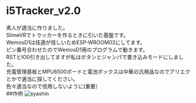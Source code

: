 # i5Tracker_v2.0
素人が適当に作りました。  
SlimeVRでトラッカーを作るときに引いた基盤です。  
WemosD1は技適が怪しいためESP-WROOM02にしてます。  
ピン番号合わせたのでWemosD1用のプログラムで動きます。  
RSTとIO0引き出してますが私はボタンとジャンパで書き込みモードにしました。  
充電管理基板とMPU6500ボードと電池ボックスは中華の汎用品なのでアリエクとかで適当に探してください。  
色々適当なので信用しないように(重要）  
##作例
![syashin](https://pbs.twimg.com/media/Fp1uPtKacAEcB36?format=jpg&name=4096x4096)
